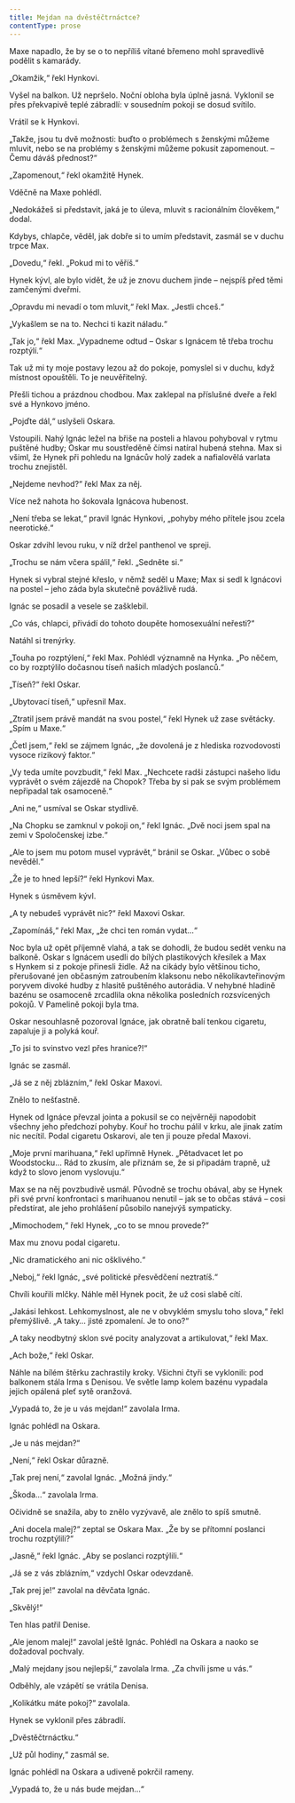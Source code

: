 ```yaml
---
title: Mejdan na dvěstěčtrnáctce?
contentType: prose
---
```


Maxe napadlo, že by se o to nepříliš vítané břemeno mohl spravedlivě podělit s kamarády.

  

„Okamžik,“ řekl Hynkovi.

Vyšel na balkon. Už nepršelo. Noční obloha byla úplně jasná. Vyklonil se přes překvapivě teplé zábradlí: v sousedním pokoji se dosud svítilo.

Vrátil se k Hynkovi.

„Takže, jsou tu dvě možnosti: buďto o problémech s ženskými můžeme mluvit, nebo se na problémy s ženskými můžeme pokusit zapomenout. – Čemu dáváš přednost?“

„Zapomenout,“ řekl okamžitě Hynek.

Vděčně na Maxe pohlédl.

„Nedokážeš si představit, jaká je to úleva, mluvit s racionálním člověkem,“ dodal.

Kdybys, chlapče, věděl, jak dobře si to umím představit, zasmál se v duchu trpce Max.

„Dovedu,“ řekl. „Pokud mi to věříš.“

Hynek kývl, ale bylo vidět, že už je znovu duchem jinde – nejspíš před těmi zamčenými dveřmi.

„Opravdu mi nevadí o tom mluvit,“ řekl Max. „Jestli chceš.“

„Vykašlem se na to. Nechci ti kazit náladu.“

„Tak jo,“ řekl Max. „Vypadneme odtud – Oskar s Ignácem tě třeba trochu rozptýlí.“

Tak už mi ty moje postavy lezou až do pokoje, pomyslel si v duchu, když místnost opouštěli. To je neuvěřitelný.

Přešli tichou a prázdnou chodbou. Max zaklepal na příslušné dveře a řekl své a Hynkovo jméno.

„Pojďte dál,“ uslyšeli Oskara.

Vstoupili. Nahý Ignác ležel na břiše na posteli a hlavou pohyboval v rytmu puštěné hudby; Oskar mu soustředěně čímsi natíral hubená stehna. Max si všiml, že Hynek při pohledu na Ignácův holý zadek a nafialovělá varlata trochu znejistěl.

„Nejdeme nevhod?“ řekl Max za něj.

Více než nahota ho šokovala Ignácova hubenost.

„Není třeba se lekat,“ pravil Ignác Hynkovi, „pohyby mého přítele jsou zcela neerotické.“

Oskar zdvihl levou ruku, v níž držel panthenol ve spreji.

„Trochu se nám včera spálil,“ řekl. „Sedněte si.“

Hynek si vybral stejné křeslo, v němž seděl u Maxe; Max si sedl k Ignácovi na postel – jeho záda byla skutečně povážlivě rudá.

Ignác se posadil a vesele se zašklebil.

„Co vás, chlapci, přivádí do tohoto doupěte homosexuální neřesti?“

Natáhl si trenýrky.

„Touha po rozptýlení,“ řekl Max. Pohlédl významně na Hynka. „Po něčem, co by rozptýlilo dočasnou tíseň našich mladých poslanců.“

„Tíseň?“ řekl Oskar.

„Ubytovací tíseň,“ upřesnil Max.

„Ztratil jsem právě mandát na svou postel,“ řekl Hynek už zase světácky. „Spím u Maxe.“

„Četl jsem,“ řekl se zájmem Ignác, „že dovolená je z hlediska rozvodovosti vysoce rizikový faktor.“

„Vy teda umíte povzbudit,“ řekl Max. „Nechcete radši zástupci našeho lidu vyprávět o svém zájezdě na Chopok? Třeba by si pak se svým problémem nepřipadal tak osamoceně.“

„Ani ne,“ usmíval se Oskar stydlivě.

„Na Chopku se zamknul v pokoji on,“ řekl Ignác. „Dvě noci jsem spal na zemi v Spoločenskej izbe.“

„Ale to jsem mu potom musel vyprávět,“ bránil se Oskar. „Vůbec o sobě nevěděl.“

„Že je to hned lepší?“ řekl Hynkovi Max.

Hynek s úsměvem kývl.

„A ty nebudeš vyprávět nic?“ řekl Maxovi Oskar.

„Zapomínáš,“ řekl Max, „že chci ten román vydat…“

Noc byla už opět příjemně vlahá, a tak se dohodli, že budou sedět venku na balkoně. Oskar s Ignácem usedli do bílých plastikových křesílek a Max s Hynkem si z pokoje přinesli židle. Až na cikády bylo většinou ticho, přerušované jen občasným zatroubením klaksonu nebo několikavteřinovým poryvem divoké hudby z hlasitě puštěného autorádia. V nehybné hladině bazénu se osamoceně zrcadlila okna několika posledních rozsvícených pokojů. V Pamelině pokoji byla tma.

Oskar nesouhlasně pozoroval Ignáce, jak obratně balí tenkou cigaretu, zapaluje ji a polyká kouř.

„To jsi to svinstvo vezl přes hranice?!“

Ignác se zasmál.

„Já se z něj zblázním,“ řekl Oskar Maxovi.

Znělo to nešťastně.

Hynek od Ignáce převzal jointa a pokusil se co nejvěrněji napodobit všechny jeho předchozí pohyby. Kouř ho trochu pálil v krku, ale jinak zatím nic necítil. Podal cigaretu Oskarovi, ale ten ji pouze předal Maxovi.

„Moje první marihuana,“ řekl upřímně Hynek. „Pětadvacet let po Woodstocku… Rád to zkusím, ale přiznám se, že si připadám trapně, už když to slovo jenom vyslovuju.“

Max se na něj povzbudivě usmál. Původně se trochu obával, aby se Hynek při své první konfrontaci s marihuanou nenutil – jak se to občas stává – cosi předstírat, ale jeho prohlášení působilo nanejvýš sympaticky.

„Mimochodem,“ řekl Hynek, „co to se mnou provede?“

Max mu znovu podal cigaretu.

„Nic dramatického ani nic ošklivého.“

„Neboj,“ řekl Ignác, „své politické přesvědčení neztratíš.“

Chvíli kouřili mlčky. Náhle měl Hynek pocit, že už cosi slabě cítí.

„Jakási lehkost. Lehkomyslnost, ale ne v obvyklém smyslu toho slova,“ řekl přemýšlivě. „A taky… jisté zpomalení. Je to ono?“

„A taky neodbytný sklon své pocity analyzovat a artikulovat,“ řekl Max.

„Ach bože,“ řekl Oskar.

Náhle na bílém štěrku zachrastily kroky. Všichni čtyři se vyklonili: pod balkonem stála Irma s Denisou. Ve světle lamp kolem bazénu vypadala jejich opálená pleť sytě oranžová.

„Vypadá to, že je u vás mejdan!“ zavolala Irma.

Ignác pohlédl na Oskara.

„Je u nás mejdan?“

„Není,“ řekl Oskar důrazně.

„Tak prej není,“ zavolal Ignác. „Možná jindy.“

„Škoda…“ zavolala Irma.

Očividně se snažila, aby to znělo vyzývavě, ale znělo to spíš smutně.

„Ani docela malej?“ zeptal se Oskara Max. „Že by se přítomní poslanci trochu rozptýlili?“

„Jasně,“ řekl Ignác. „Aby se poslanci rozptýlili.“

„Já se z vás zblázním,“ vzdychl Oskar odevzdaně.

„Tak prej je!“ zavolal na děvčata Ignác.

„Skvělý!“

Ten hlas patřil Denise.

„Ale jenom malej!“ zavolal ještě Ignác. Pohlédl na Oskara a naoko se dožadoval pochvaly.

„Malý mejdany jsou nejlepší,“ zavolala Irma. „Za chvíli jsme u vás.“

Odběhly, ale vzápětí se vrátila Denisa.

„Kolikátku máte pokoj?“ zavolala.

Hynek se vyklonil přes zábradlí.

„Dvěstěčtrnáctku.“

„Už půl hodiny,“ zasmál se.

Ignác pohlédl na Oskara a udiveně pokrčil rameny.

„Vypadá to, že u nás bude mejdan…“
